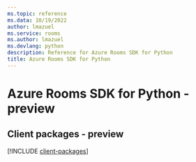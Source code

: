 ```yaml
---
ms.topic: reference
ms.data: 10/19/2022
author: lmazuel
ms.service: rooms
ms.author: lmazuel
ms.devlang: python
description: Reference for Azure Rooms SDK for Python
title: Azure Rooms SDK for Python
---
```

# Azure Rooms SDK for Python - preview

## Client packages - preview
[!INCLUDE [client-packages](rooms-client-index.md)]